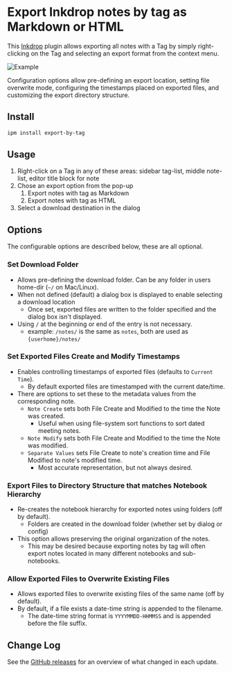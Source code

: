 # Export Inkdrop notes by tag as Markdown or HTML

This [Inkdrop](https://www.inkdrop.app/) plugin allows exporting all notes with a Tag by simply right-clicking on the Tag and selecting an export format from the context menu.

![Example](https://user-images.githubusercontent.com/1554603/100481781-7af32880-30b2-11eb-9127-a272b733fd67.png)

Configuration options allow pre-defining an export location, setting file overwrite mode, configuring the timestamps placed on exported files, and customizing the export directory structure.

## Install

```sh
ipm install export-by-tag
```

## Usage

1. Right-click on a Tag in any of these areas: sidebar tag-list, middle note-list, editor title block for note
2. Chose an export option from the pop-up
   1. Export notes with tag as Markdown
   2. Export notes with tag as HTML
3. Select a download destination in the dialog

## Options

The configurable options are described below, these are all optional.

### Set Download Folder

- Allows pre-defining the download folder. Can be any folder in users home-dir (`~/` on Mac/Linux).
- When not defined (default) a dialog box is displayed to enable selecting a download location
  - Once set, exported files are written to the folder specified and the dialog box isn't displayed.
- Using `/` at the beginning or end of the entry is not necessary.
  - example: `/notes/` is the same as `notes`, both are used as `{userhome}/notes/`

### Set Exported Files Create and Modify Timestamps

- Enables controlling timestamps of exported files (defaults to `Current Time`).
  - By default exported files are timestamped with the current date/time.
- There are options to set these to the metadata values from the corresponding note.
  - `Note Create` sets both File Create and Modified to the time the Note was created.
    - Useful when using file-system sort functions to sort dated meeting notes.
  - `Note Modify` sets both File Create and Modified to the time the Note was modified.
  - `Separate Values` sets File Create to note's creation time and File Modified to note's modified time.
    - Most accurate representation, but not always desired.

### Export Files to Directory Structure that matches Notebook Hierarchy

- Re-creates the notebook hierarchy for exported notes using folders (off by default).
  - Folders are created in the download folder (whether set by dialog or config)
- This option allows preserving the original organization of the notes.
  - This may be desired because exporting notes by tag will often export notes located in many different notebooks and sub-notebooks.

### Allow Exported Files to Overwrite Existing Files

- Allows exported files to overwrite existing files of the same name (off by default).
- By default, if a file exists a date-time string is appended to the filename.
  - The date-time string format is `YYYYMMDD-HHMMSS` and is appended before the file suffix.

## Change Log

See the [GitHub releases](https://github.com/robertpeteuil/inkdrop-export-by-tag/releases) for an overview of what changed in each update.
